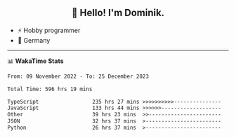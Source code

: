 <h2 align="center">👋 Hello! I'm Dominik.</h2>

- ⚡ Hobby programmer
- 📍 Germany

---
📊 **WakaTime Stats**
<!--START_SECTION:waka-->

```txt
From: 09 November 2022 - To: 25 December 2023

Total Time: 596 hrs 19 mins

TypeScript                 235 hrs 27 mins >>>>>>>>>>---------------   39.48 %
JavaScript                 133 hrs 44 mins >>>>>>-------------------   22.43 %
Other                      39 hrs 23 mins  >>-----------------------   06.60 %
JSON                       32 hrs 37 mins  >------------------------   05.47 %
Python                     26 hrs 37 mins  >------------------------   04.47 %
```

<!--END_SECTION:waka-->
